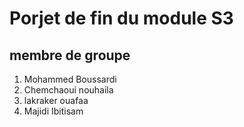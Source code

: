 # Porjet de fin du module S3
## membre de groupe
1. Mohammed Boussardi
2. Chemchaoui nouhaila
3. lakraker ouafaa
4. Majidi Ibitisam
